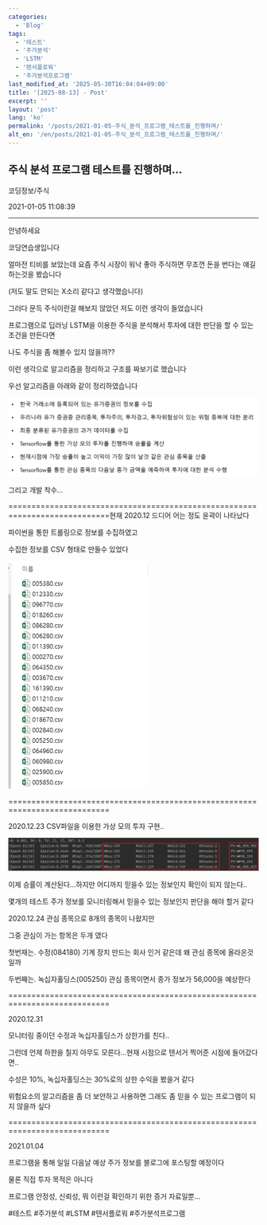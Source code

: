 ```yaml
---
categories:
  - 'Blog'
tags:
  - '테스트'
  - '주가분석'
  - 'LSTM'
  - '텐서플로워'
  - '주가분석프로그램'
last_modified_at: '2025-05-30T16:04:04+09:00'
title: '[2025-08-13] - Post'
excerpt: ''
layout: 'post'
lang: 'ko'
permalink: '/posts/2021-01-05-주식_분석_프로그램_테스트를_진행하며/'
alt_en: '/en/posts/2021-01-05-주식_분석_프로그램_테스트를_진행하며/'
---
```


## 주식 분석 프로그램 테스트를 진행하며...

코딩정보/주식

2021-01-05 11:08:39

* * *

안녕하세요

코딩연습생입니다

얼마전 티비를 보았는데 요즘 주식 시장이 워낙 좋아 주식하면 무조껀 돈을 번다는 얘길하는것을 봤습니다

(저도 말도 안되는 X소리 같다고 생각했습니다)

그러다 문득 주식이란걸 해보지 않았던 저도 이런 생각이 들었습니다

프로그램으로 딥러닝 LSTM을 이용한 주식을 분석해서 투자에 대한 판단을 할 수 있는 조건을 만든다면

나도 주식을 좀 해볼수 있지 않을까??

이런 생각으로 알고리즘을 정리하고 구조를 짜보기로 했습니다

우선 알고리즘을 아래와 같이 정리하였습니다

![](/assets/images/주식_분석_프로그램_테스트를_진행하며/img.png)

그리고 개발 착수...

============================================================================현재
2020.12 드디어 어는 정도 윤곽이 나타났다

파이썬을 통한 트롤링으로 정보를 수집하였고

수집한 정보를 CSV 형태로 만들수 있었다

![](/assets/images/주식_분석_프로그램_테스트를_진행하며/img_1.png)

============================================================================

2020.12.23 CSV파일을 이용한 가상 모의 투자 구현..

![](/assets/images/주식_분석_프로그램_테스트를_진행하며/img_2.png)

이제 승률이 계산된다...하지만 어디까지 믿을수 있는 정보인지 확인이 되지 않는다..

몇개의 테스트 주가 정보를 모니터링해서 믿을수 있는 정보인지 판단을 해야 할거 같다

2020.12.24 관심 종목으로 8개의 종목이 나왔지만

그중 관심이 가는 항목은 두개 였다

첫번재는. 수정(084180) 기계 장치 만드는 회사 인거 같은데 왜 관심 종목에 올라온것일까

두번째는. 녹십자홀딩스(005250) 관심 종목이면서 종가 정보가 56,000을 예상한다

============================================================================

2020.12.31

모니터링 중이던 수정과 녹십자홀딩스가 상한가를 친다..

그런데 언제 하한을 칠지 아무도 모른다...현재 시점으로 텐서거 찍어준 시점에 들어갔다면..

수성은 10%, 녹십자홀딩스는 30%로의 상한 수익을 봤을거 같다

위험요소의 알고리즘을 좀 더 보안하고 사용하면 그래도 좀 믿을 수 있는 프로그램이 되지 않을까 싶다

============================================================================

2021.01.04

프로그램을 통해 일일 다음날 예상 주가 정보를 블로그에 포스팅할 예정이다

물론 직접 투자 목적은 아니다

프로그램 안정성, 신뢰성, 뭐 이런걸 확인하기 위한 증거 자료일뿐...

  

#테스트 #주가분석 #LSTM #텐서플로워 #주가분석프로그램

